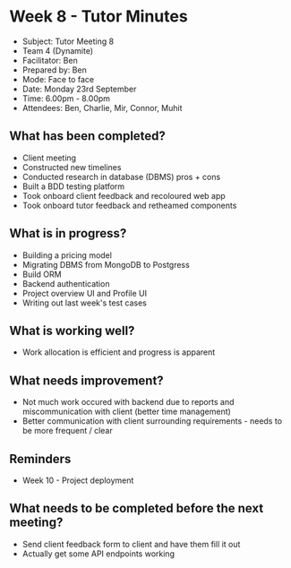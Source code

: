 # Week 8 - Tutor Minutes

* Subject: Tutor Meeting 8
* Team 4 (Dynamite)
* Facilitator: Ben
* Prepared by: Ben
* Mode: Face to face
* Date: Monday 23rd September
* Time: 6.00pm - 8.00pm
* Attendees: Ben, Charlie, Mir, Connor, Muhit

## What has been completed? 
* Client meeting
* Constructed new timelines
* Conducted research in database (DBMS) pros + cons
* Built a BDD testing platform
* Took onboard client feedback and recoloured web app
* Took onboard tutor feedback and retheamed components

## What is in progress? 
* Building a pricing model
* Migrating DBMS from MongoDB to Postgress
* Build ORM 
* Backend authentication
* Project overview UI and Profile UI
* Writing out last week's test cases

## What is working well? 
* Work allocation is efficient and progress is apparent

## What needs improvement? 
* Not much work occured with backend due to reports and miscommunication with client (better time management)
* Better communication with client surrounding requirements - needs to be more frequent / clear

## Reminders 
* Week 10 - Project deployment

## What needs to be completed before the next meeting? 
* Send client feedback form to client and have them fill it out
* Actually get some API endpoints working

